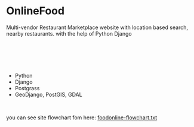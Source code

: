 # OnlineFood

Multi-vendor Restaurant Marketplace website with location based search, nearby restaurants. with the help of Python Django 

</br>
</br>
</br>
</br>


- Python </br>
- Django </br>
- Postgrass </br>
- GeoDjango, PostGIS, GDAL </br>

</br>

you can see site flowchart fom here: [foodonline-flowchart.txt](https://github.com/ali-nobariasl/OnlineFood/files/9734166/foodonline-flowchart.txt)
